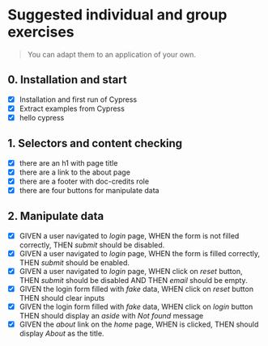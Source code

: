 # Suggested individual and group exercises

> You can adapt them to an application of your own.

## 0. Installation and start

- [x] Installation and first run of Cypress
- [x] Extract examples from Cypress
- [x] hello cypress

## 1. Selectors and content checking

- [x] there are an h1 with page title
- [x] there are a link to the about page
- [x] there are a footer with doc-credits role
- [x] there are four buttons for manipulate data

## 2. Manipulate data

- [x] GIVEN a user navigated to _login_ page, WHEN the form is not filled correctly, THEN _submit_ should be disabled.
- [x] GIVEN a user navigated to _login_ page, WHEN the form is filled correctly, THEN _submit_ should be enabled.
- [x] GIVEN a user navigated to _login_ page, WHEN click on _reset_ button, THEN _submit_ should be disabled AND THEN _email_ should be empty.
- [x] GIVEN the login form filled with _fake_ data, WHEN click on _reset_ button THEN should clear inputs
- [x] GIVEN the login form filled with _fake_ data, WHEN click on _login_ button THEN should display an _aside_ with _Not found_ message
- [x] GIVEN the _about_ link on the _home_ page, WHEN is clicked, THEN should display _About_ as the title.
